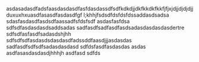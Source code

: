 asdasadasdfadsfaasdasdasdfasfdasdassdfsdfkdkdjjdkfkkdkfkkfjfjxjdjjdjdjdjjduxuxhxuasdfasasdfasdasdfgf l;khhjfsdsdfdsfdsfdssaddasdsadsa
sdasfasdasdfasdsdfaassadfsfdsfsdf
asdasfasfdsa
sdfsdfasdasdasdsaddsadas
sadfasdfsadfasdfasdsadasdasdasdasdertre
sdfsdfasfasdfsadasdshjhh
sdfsdfsdfasdasdsdasdasdfadssddfaasdjjjasdasdas
sadfasdfsdfsdfsadasdasdasd
sdfdsfasdfasdasdas
asdas
asdfasasdasdasdjhhhjh
asdfasd
sdfds
